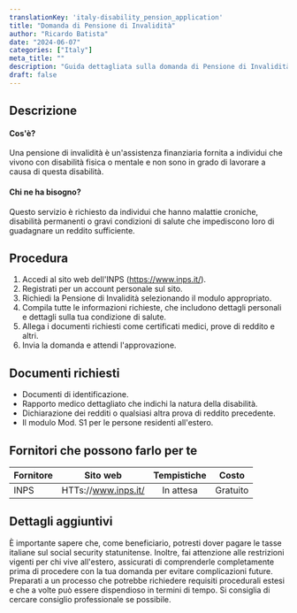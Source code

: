 ```yaml
---
translationKey: 'italy-disability_pension_application'
title: "Domanda di Pensione di Invalidità"
author: "Ricardo Batista"
date: "2024-06-07"
categories: ["Italy"]
meta_title: ""
description: "Guida dettagliata sulla domanda di Pensione di Invalidità in Italia"
draft: false
---
```


## Descrizione
#### Cos'è?
Una pensione di invalidità è un'assistenza finanziaria fornita a individui che vivono con disabilità fisica o mentale e non sono in grado di lavorare a causa di questa disabilità.

#### Chi ne ha bisogno?
Questo servizio è richiesto da individui che hanno malattie croniche, disabilità permanenti o gravi condizioni di salute che impediscono loro di guadagnare un reddito sufficiente.

## Procedura
1. Accedi al sito web dell'INPS (https://www.inps.it/).
2. Registrati per un account personale sul sito.
3. Richiedi la Pensione di Invalidità selezionando il modulo appropriato.
4. Compila tutte le informazioni richieste, che includono dettagli personali e dettagli sulla tua condizione di salute.
5. Allega i documenti richiesti come certificati medici, prove di reddito e altri.
6. Invia la domanda e attendi l'approvazione.

## Documenti richiesti
- Documenti di identificazione.
- Rapporto medico dettagliato che indichi la natura della disabilità.
- Dichiarazione dei redditi o qualsiasi altra prova di reddito precedente.
- Il modulo Mod. S1 per le persone residenti all'estero.

## Fornitori che possono farlo per te

| Fornitore      |     Sito web                         |     Tempistiche    |       Costo      |
| ---------------| --------------------------------- |  :-------------:     | :-------------: |
| INPS               | HTTs://www.inps.it/                |      In attesa        |        Gratuito   |

## Dettagli aggiuntivi
È importante sapere che, come beneficiario, potresti dover pagare le tasse italiane sul social security statunitense. Inoltre, fai attenzione alle restrizioni vigenti per chi vive all'estero, assicurati di comprenderle completamente prima di procedere con la tua domanda per evitare complicazioni future. Preparati a un processo che potrebbe richiedere requisiti procedurali estesi e che a volte può essere dispendioso in termini di tempo. Si consiglia di cercare consiglio professionale se possibile.